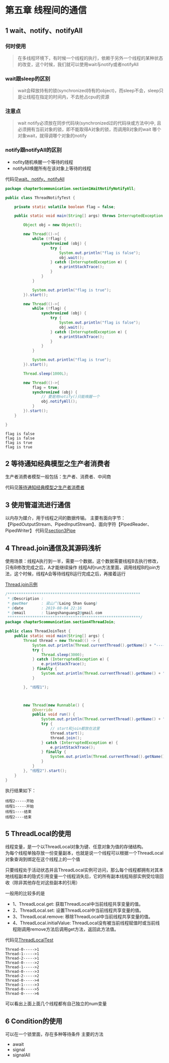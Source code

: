 # 第五章 线程间的通信

## 1 wait、notify、notifyAll

### 何时使用

> 在多线程环境下，有时候一个线程的执行，依赖于另外一个线程的某种状态的改变，这个时候，我们就可以使用wait与notify或者notifyAll

### wait跟sleep的区别

> wait会释放持有的锁(synchronized持有的object)，而sleep不会，sleep只是让线程在指定的时间内，不去抢占cpu的资源

### 注意点

> wait notify必须放在同步代码块(synchronized过的代码块或方法中)中, 且必须拥有当前对象的锁，即不能取得A对象的锁，而调用B对象的wait
哪个对象wait，就得调哪个对象的notify

### notify跟notifyAll的区别

+ nofity随机唤醒一个等待的线程
+ notifyAll唤醒所有在该对象上等待的线程

代码见[wait、notify、notifyAll](src/main/java/chapter5communication/section1WaitNotifyNotifyAll)

```java
package chapter5communication.section1WaitNotifyNotifyAll;

public class ThreadNotifyTest {

    private static volatile boolean flag = false;

    public static void main(String[] args) throws InterruptedException {

        Object obj = new Object();

        new Thread(()->{
            while (!flag) {
                synchronized (obj) {
                    try {
                        System.out.println("flag is false");
                        obj.wait();
                    } catch (InterruptedException e) {
                        e.printStackTrace();
                    }
                }
            }

            System.out.println("flag is true");
        }).start();

        new Thread(()->{
            while (!flag) {
                synchronized (obj) {
                    try {
                        System.out.println("flag is false");
                        obj.wait();
                    } catch (InterruptedException e) {
                        e.printStackTrace();
                    }
                }
            }

            System.out.println("flag is true");
        }).start();

        Thread.sleep(1000L);

        new Thread(()->{
            flag = true;
            synchronized (obj) {
                // 要是用notify()只能唤醒一个
                obj.notifyAll();
            }
        }).start();
    }

}
```

```text
flag is false
flag is false
flag is true
flag is true
```

## 2 等待通知经典模型之生产者消费者

生产者消费者模型一般包括：生产者、消费者、中间商

代码见[等待通知经典模型之生产者消费者](src/main/java/chapter5communication/section2ProducerConsumer/)


## 3 使用管道流进行通信

以内存为媒介，用于线程之间的数据传输。
主要有面向字节：【PipedOutputStream、PipedInputStream】、面向字符【PipedReader、PipedWriter】
代码见[section3Pipe](src/main/java/chapter5communication/section3Pipe)

## 4 Thread.join通信及其源码浅析

使用场景：线程A执行到一半，需要一个数据，这个数据需要线程B去执行修改，只有B修改完成之后，A才能继续操作
线程A的run方法里面，调用线程B的join方法，这个时候，线程A会等待线程B运行完成之后，再接着运行

[Thread.join示例](src/main/java/chapter5communication/section4ThreadJoin/Main.java)

```java
/***********************************************************
 * @Description : 
 * @author      : 梁山广(Laing Shan Guang)
 * @date        : 2019-08-04 22:16
 * @email       : liangshanguang2@gmail.com
 ***********************************************************/
package chapter5communication.section4ThreadJoin;

public class ThreadJoinTest {
    public static void main(String[] args) {
        Thread thread = new Thread(() -> {
            System.out.println(Thread.currentThread().getName() + "-----开始");
            try {
                Thread.sleep(3000);
            } catch (InterruptedException e) {
                e.printStackTrace();
            } finally {
                System.out.println(Thread.currentThread().getName() + "----结束");
            }

        }, "线程1");



        new Thread(new Runnable() {
            @Override
            public void run() {
                System.out.println(Thread.currentThread().getName() + "-----开始");
                try {
                    // start和join都放在这里
                    thread.start();
                    thread.join();
                } catch (InterruptedException e) {
                    e.printStackTrace();
                } finally {
                    System.out.println(Thread.currentThread().getName() + "----结束");
                }
            }
        }, "线程2").start();
    }
}

```

执行结果如下：

```text
线程2-----开始
线程1-----开始
线程1----结束
线程2----结束
```

## 5 ThreadLocal的使用

线程变量，是一个以ThreadLocal对象为键、任意对象为值的存储结构。  
为每个线程单独存放一份变量副本，也就是说一个线程可以根据一个ThreadLocal对象查询到绑定在这个线程上的一个值   

只要线程处于活动状态并且ThreadLocal实例可访问，那么每个线程都拥有对其本地线程副本的隐式引用变量一个线程消失后，它的所有副本线程局部实例受垃圾回收（除非其他存在对这些副本的引用）

一般用的比较多的是
+ 1、ThreadLocal.get: 获取ThreadLocal中当前线程共享变量的值。
+ 2、ThreadLocal.set: 设置ThreadLocal中当前线程共享变量的值。
+ 3、ThreadLocal.remove: 移除ThreadLocal中当前线程共享变量的值。
+ 4、ThreadLocal.initialValue: ThreadLocal没有被当前线程赋值时或当前线程刚调用remove方法后调用get方法，返回此方法值。

代码见[ThreadLocalTest](src/main/java/chapter5communication/section5ThreadLocal/ThreadLocalTest.java)

```text
Thread-0----->1
Thread-1----->1
Thread-2----->1
Thread-0----->2
Thread-1----->2
Thread-0----->3
Thread-2----->2
Thread-0----->4
Thread-1----->3
Thread-0----->5
Thread-0----->6
```

可以看出上面上面几个线程都有自己独立的num变量

## 6 Condition的使用

可以在一个锁里面，存在多种等待条件
主要的方法
+ await
+ signal
+ signalAll
